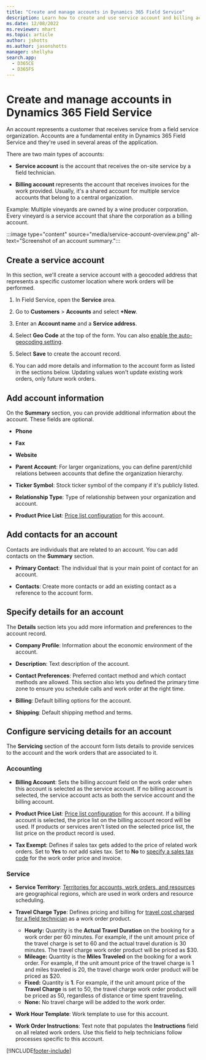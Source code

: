 ```yaml
---
title: "Create and manage accounts in Dynamics 365 Field Service"
description: Learn how to create and use service account and billing accounts in Dynamics 365 Field Service.
ms.date: 12/08/2022
ms.reviewer: mhart
ms.topic: article
author: jshotts
ms.author: jasonshotts
manager: shellyha
search.app: 
  - D365CE
  - D365FS
---
```


# Create and manage accounts in Dynamics 365 Field Service

An account represents a customer that receives service from a field service organization. Accounts are a fundamental entity in Dynamics 365 Field Service and they're used in several areas of the application.

There are two main types of accounts:

- **Service account** is the account that receives the on-site service by a field technician.

- **Billing account** represents the account that receives invoices for the work provided. Usually, it's a shared account for multiple service accounts that belong to a central organization.

Example: Multiple vineyards are owned by a wine producer corporation. Every vineyard is a service account that share the corporation as a billing account.

:::image type="content" source="media/service-account-overview.png" alt-text="Screenshot of an account summary.":::

## Create a service account

In this section, we'll create a service account with a geocoded address that represents a specific customer location where work orders will be performed.

1. In Field Service, open the **Service** area.

1. Go to **Customers** > **Accounts** and select **+New**.

1. Enter an **Account name** and a **Service address**.

1. Select **Geo Code** at the top of the form. You can also [enable the auto-geocoding setting](turn-on-auto-geocoding.md).

1. Select **Save** to create the account record.

1. You can add more details and information to the account form as listed in the sections below. Updating values won't update existing work orders, only future work orders.

## Add account information

On the **Summary** section, you can provide additional information about the account. These fields are optional.

- **Phone**

- **Fax**

- **Website**

- **Parent Account**: For larger organizations, you can define parent/child relations between  accounts that define the organization hierarchy.

- **Ticker Symbol**: Stock ticker symbol of the company if it's publicly listed.

- **Relationship Type**: Type of relationship between your organization and account.

- **Product Price List**: [Price list configuration](create-price-list.md) for this account.

## Add contacts for an account

Contacts are individuals that are related to an account. You can add contacts on the **Summary** section.

- **Primary Contact**: The individual that is your main point of contact for an account.

- **Contacts**: Create more contacts or add an existing contact as a reference to the account form.

## Specify details for an account

The **Details** section lets you add more information and preferences to the account record.

- **Company Profile**: Information about the economic environment of the account.

- **Description**: Text description of the account.

- **Contact Preferences**: Preferred contact method and which contact methods are allowed. This section also lets you defined the primary time zone to ensure you schedule calls and work order at the right time.

- **Billing**: Default billing options for the account.

- **Shipping**: Default shipping method and terms.

## Configure servicing details for an account

The **Servicing** section of the account form lists details to provide services to the account and the work orders that are associated to it.

### Accounting

- **Billing Account**: Sets the billing account field on the work order when this account is selected as the service account. If no billing account is selected, the service account acts as both the service account and the billing account.

- **Product Price List**: [Price list configuration](create-price-list.md) for this account. If a billing account is selected, the price list on the billing account record will be used. If products or services aren't listed on the selected price list, the list price on the product record is used.

- **Tax Exempt**: Defines if sales tax gets added to the price of related work orders. Set to **Yes** to *not* add sales tax. Set to **No** to [specify a sales tax code](set-up-tax-codes.md) for the work order price and invoice.

### Service

- **Service Territory**: [Territories for accounts, work orders, and resources](set-up-territories.md) are geographical regions, which are used in work orders and resource scheduling.

- **Travel Charge Type**: Defines pricing and billing for [travel cost charged for a field technician](travel-charges.md) as a work order product.

  - **Hourly:** Quantity is the **Actual Travel Duration** on the booking for a work order per 60 minutes. For example, if the unit amount price of the travel charge is set to 60 and the actual travel duration is 30 minutes. The travel charge work order product will be priced as $30.
  - **Mileage:** Quantity is the **Miles Traveled** on the booking for a work order. For example, if the unit amount price of the travel charge is 1 and miles traveled is 20, the travel charge work order product will be priced as $20.
  - **Fixed:** Quantity is **1**. For example, if the unit amount price of the **Travel Charge** is set to 50, the travel charge work order product will be priced as 50, regardless of distance or time spent traveling.
  - **None:** No travel charge will be added to the work order.

- **Work Hour Template**: Work template to use for this account.

- **Work Order Instructions**: Text note that populates the **Instructions** field on all related work orders. Use this field to help technicians follow processes specific to this account.

[!INCLUDE[footer-include](../includes/footer-banner.md)]
